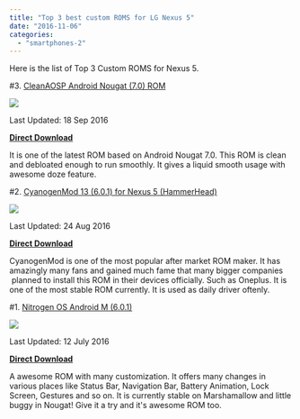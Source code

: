 ```yaml
---
title: "Top 3 best custom ROMS for LG Nexus 5"
date: "2016-11-06"
categories: 
  - "smartphones-2"
---
```


Here is the list of Top 3 Custom ROMS for Nexus 5.

  

#3. [CleanAOSP Android Nougat (7.0) ROM](http://forum.xda-developers.com/showthread.php?t=3463592)

  

[![](posts/2016/11/images/file.jpeg)](https://3.bp.blogspot.com/-CaI_6AxQFDo/V-GBFcGu-LI/AAAAAAAABus/89BJ3geuJqMPjvxgZXuRoSs0FTIvkiABACLcB/s1600/file.jpeg)

  

  

Last Updated: 18 Sep 2016

  

**[Direct Download](https://www.androidfilehost.com/?fid=24727369092694975)**

  

It is one of the latest ROM based on Android Nougat 7.0. This ROM is clean and debloated enough to run smoothly. It gives a liquid smooth usage with awesome doze feature. 

  

  

#2. [CyanogenMod 13 (6.0.1) for Nexus 5 (HammerHead)](http://cyanogenmod.org/)

  

[![](posts/2016/11/images/logo%2B%25282%2529.png)](https://3.bp.blogspot.com/--bsHTYO1E0w/V-GAwBz1dKI/AAAAAAAABuo/5cvTtbpA0Cgg7uwjs3ZCUXiovMZtDyodwCLcB/s1600/logo%2B%25282%2529.png)

  

  

Last Updated: 24 Aug 2016

**[Direct Download](http://download.cyanogenmod.org/?device=hammerhead)** 

CyanogenMod is one of the most popular after market ROM maker. It has amazingly many fans and gained much fame that many bigger companies  planned to install this ROM in their devices officially. Such as Oneplus. It is one of the most stable ROM currently. It is used as daily driver oftenly.

  

  

#1. [Nitrogen OS Android M (6.0.1)](http://forum.xda-developers.com/google-nexus-5/development/rom-nitrogen-os-13-04-2016-testing-t3358154)

[![](posts/2016/11/images/http-%25252F%25252Fi.imgur.com%25252FebMt55O.png)](https://2.bp.blogspot.com/-TEnxr3QxkCw/V-GAaxAAynI/AAAAAAAABuk/XOMNCj8gzFYJViMesEM781yHYLiQ2iPEwCLcB/s1600/http-%25252F%25252Fi.imgur.com%25252FebMt55O.png)

  

Last Updated: 12 July 2016

  

**[Direct Download](http://xyyx-dev.ru/nitrogen-os/marshmallow/hammerhead/)**

  

A awesome ROM with many customization. It offers many changes in various places like Status Bar, Navigation Bar, Battery Animation, Lock Screen, Gestures and so on. It is currently stable on Marshamallow and little buggy in Nougat! Give it a try and it's awesome ROM too.
